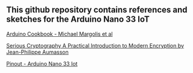 ## This github repository contains references and sketches for the Arduino Nano 33 IoT

[Arduino Cookbook - Michael Margolis et al](https://www.oreilly.com/library/view/arduino-cookbook-3rd/9781491903513/) 

[Serious Cryptography A Practical Introduction to Modern Encryption by Jean-Philippe Aumasson](https://nostarch.com/seriouscrypto)

[Pinout - Arduino Nano 33 Iot](https://github.com/AnchorageBot/YouTube/blob/10a97fdeed3cfd9b2f91b1b47768f9da1abf4c81/ArduinoNano33Iot/pinoutNANO33IoT.pdf)
